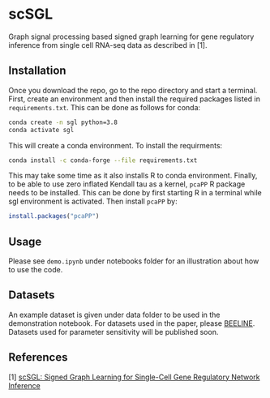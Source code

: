 # scSGL
Graph signal processing based signed graph learning for gene regulatory inference from single cell RNA-seq data as described in [1].

## Installation
Once you download the repo, go to the repo directory and start a terminal. First, create an 
environment and then install the required packages listed in `requirements.txt`. This can be done as
follows for conda:
```sh
conda create -n sgl python=3.8
conda activate sgl
```
This will create a conda environment. To install the requirments:
```sh
conda install -c conda-forge --file requirements.txt
```
This may take some time as it also installs R to conda environment. Finally, to be able to use 
zero inflated Kendall tau as a kernel, `pcaPP` R package needs to be installed. This can be done by
first starting R in a terminal while sgl environment is activated. Then install `pcaPP` by:
```R
install.packages("pcaPP")
```

## Usage 
Please see `demo.ipynb` under notebooks folder for an illustration about how to use the code. 

## Datasets
An example dataset is given under data folder to be used in the demonstration notebook. For datasets used 
in the paper, please [BEELINE](https://github.com/Murali-group/Beeline). Datasets used for parameter
sensitivity will be published soon. 

## References
[1] [scSGL: Signed Graph Learning for Single-Cell Gene Regulatory Network Inference](https://www.biorxiv.org/content/10.1101/2021.07.08.451697v2.abstract)
